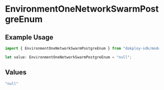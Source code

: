 # EnvironmentOneNetworkSwarmPostgreEnum

## Example Usage

```typescript
import { EnvironmentOneNetworkSwarmPostgreEnum } from "dokploy-sdk/models/operations";

let value: EnvironmentOneNetworkSwarmPostgreEnum = "null";
```

## Values

```typescript
"null"
```